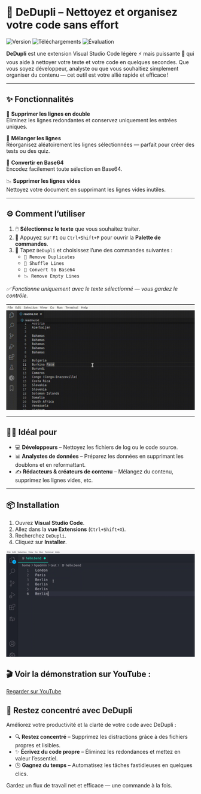 # 🧹 DeDupli – Nettoyez et organisez votre code sans effort

![Version](https://img.shields.io/visual-studio-marketplace/v/learnwithyan.dedupli?label=Version)
![Téléchargements](https://img.shields.io/visual-studio-marketplace/d/learnwithyan.dedupli?label=Téléchargements)
![Évaluation](https://img.shields.io/visual-studio-marketplace/stars/learnwithyan.dedupli?label=Évaluation)

**DeDupli** est une extension Visual Studio Code légère ⚡ mais puissante 💪 qui vous aide à nettoyer votre texte et votre code en quelques secondes. Que vous soyez développeur, analyste ou que vous souhaitiez simplement organiser du contenu — cet outil est votre allié rapide et efficace !

---

## ✨ Fonctionnalités

🧽 **Supprimer les lignes en double**  
Éliminez les lignes redondantes et conservez uniquement les entrées uniques.

🔀 **Mélanger les lignes**  
Réorganisez aléatoirement les lignes sélectionnées — parfait pour créer des tests ou des quiz.

🧾 **Convertir en Base64**  
Encodez facilement toute sélection en Base64.

📉 **Supprimer les lignes vides**  
Nettoyez votre document en supprimant les lignes vides inutiles.

---

## ⚙️ Comment l’utiliser

1. 🖱️ **Sélectionnez le texte** que vous souhaitez traiter.
2. 🎯 Appuyez sur `F1` ou `Ctrl+Shift+P` pour ouvrir la **Palette de commandes**.
3. 💼 Tapez `DeDupli` et choisissez l’une des commandes suivantes :
   - `🧽 Remove Duplicates`
   - `🔀 Shuffle Lines`
   - `🧾 Convert to Base64`
   - `📉 Remove Empty Lines`

*✅ Fonctionne uniquement avec le texte sélectionné — vous gardez le contrôle.*

[![Extension Vscode](/translations/demo.gif 'Démonstration de l’extension')](https://learnwithyan.com)

---

## 👨‍💻 Idéal pour

- 💻 **Développeurs** – Nettoyez les fichiers de log ou le code source.
- 📊 **Analystes de données** – Préparez les données en supprimant les doublons et en reformattant.
- ✍️ **Rédacteurs & créateurs de contenu** – Mélangez du contenu, supprimez les lignes vides, etc.

---

## 📦 Installation

1. Ouvrez **Visual Studio Code**.
2. Allez dans la **vue Extensions** (`Ctrl+Shift+X`).
3. Recherchez `DeDupli`.
4. Cliquez sur **Installer**.

[![Extension Vscode](/translations/demo2.gif 'Démonstration de l’extension')](https://learnwithyan.com)

## 🎬 Voir la démonstration sur YouTube :

[Regarder sur YouTube](https://www.youtube.com/watch?v=f9PHCYbTWbc)

## 🧠 Restez concentré avec DeDupli

Améliorez votre productivité et la clarté de votre code avec DeDupli :

- 🔍 **Restez concentré** – Supprimez les distractions grâce à des fichiers propres et lisibles.
- ✨ **Écrivez du code propre** – Éliminez les redondances et mettez en valeur l’essentiel.
- 🕒 **Gagnez du temps** – Automatisez les tâches fastidieuses en quelques clics.

Gardez un flux de travail net et efficace — une commande à la fois.
